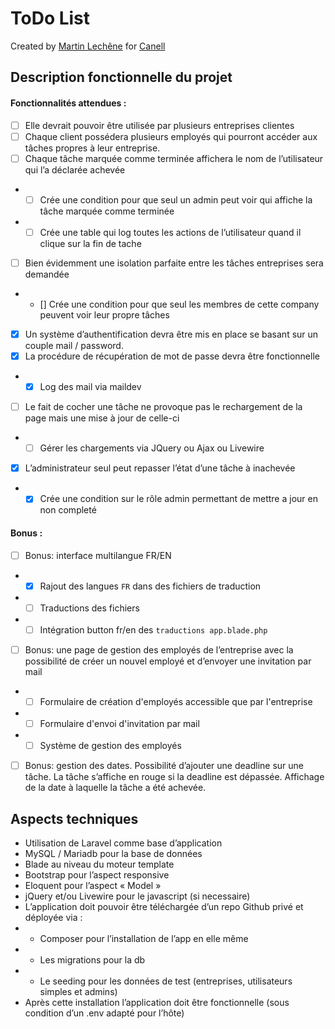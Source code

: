 # ToDo List
Created by [Martin Lechêne](https://martin.lechene.be/) for [Canell](https://canell.be/)
## Description fonctionnelle du projet
#### Fonctionnalités attendues :
- [ ] Elle devrait pouvoir être utilisée par plusieurs entreprises clientes
- [ ] Chaque client possédera plusieurs employés qui pourront accéder aux tâches propres à leur entreprise.
- [ ] Chaque tâche marquée comme terminée affichera le nom de l’utilisateur qui l’a déclarée achevée
- - [ ] Crée une condition pour que seul un admin peut voir qui affiche la tâche marquée comme terminée
- - [ ] Crée une table qui log toutes les actions de l’utilisateur quand il clique sur la fin de tache
- [ ] Bien évidemment une isolation parfaite entre les tâches entreprises sera demandée
- - [] Crée une condition pour que seul les membres de cette company peuvent voir leur propre tâches
- [X] Un système d’authentification devra être mis en place se basant sur un couple mail / password.
- [X] La procédure de récupération de mot de passe devra être fonctionnelle
- - [X] Log des mail via maildev
- [ ] Le fait de cocher une tâche ne provoque pas le rechargement de la page mais une mise à jour de celle-ci
- - [ ] Gérer les chargements via JQuery ou Ajax ou Livewire
- [X] L’administrateur seul peut repasser l’état d’une tâche à inachevée
-  - [X] Crée une condition sur le rôle admin permettant de mettre a jour en non completé
#### Bonus :
- [ ] Bonus: interface multilangue FR/EN
- - [X] Rajout des langues `FR` dans des fichiers de traduction
- - [ ] Traductions des fichiers
- - [ ] Intégration button fr/en des `traductions app.blade.php`
- [ ] Bonus: une page de gestion des employés de l’entreprise avec la possibilité de créer un nouvel employé et d’envoyer une invitation par mail
- - [ ] Formulaire de création d'employés accessible que par l'entreprise
- - [ ] Formulaire d'envoi d'invitation par mail
- - [ ] Système de gestion des employés
- [ ] Bonus: gestion des dates. Possibilité d’ajouter une deadline sur une tâche. La tâche s’affiche en rouge si la deadline est dépassée. Affichage de la date à laquelle la tâche a été achevée.

## Aspects techniques
- Utilisation de Laravel comme base d’application
- MySQL / Mariadb pour la base de données
- Blade au niveau du moteur template
- Bootstrap pour l’aspect responsive
- Eloquent pour l’aspect « Model »
- jQuery et/ou Livewire pour le javascript (si necessaire)
- L’application doit pouvoir être téléchargée d’un repo Github privé et déployée via :
- - Composer pour l’installation de l’app en elle même
- - Les migrations pour la db
- - Le seeding pour les données de test (entreprises, utilisateurs simples et admins)
- Après cette installation l’application doit être fonctionnelle (sous condition d’un .env adapté pour l’hôte)

